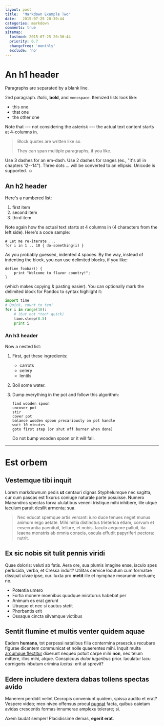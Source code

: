 ```yaml
---
layout: post
title:  "Markdown Example Two"
date:   2015-07-25 20:30:44
categories: markdown
comments: true
sitemap:
  lastmod: 2015-07-25 20:30:44
  priority: 0.7
  changefreq: 'monthly'
  exclude: 'no'
---
```


An h1 header
============

Paragraphs are separated by a blank line.

2nd paragraph. *Italic*, **bold**, and `monospace`. Itemized lists
look like:

  * this one
  * that one
  * the other one

Note that --- not considering the asterisk --- the actual text
content starts at 4-columns in.

> Block quotes are
> written like so.
>
> They can span multiple paragraphs,
> if you like.

Use 3 dashes for an em-dash. Use 2 dashes for ranges (ex., "it's all
in chapters 12--14"). Three dots ... will be converted to an ellipsis.
Unicode is supported. ☺



An h2 header
------------

Here's a numbered list:

 1. first item
 2. second item
 3. third item

Note again how the actual text starts at 4 columns in (4 characters
from the left side). Here's a code sample:

    # Let me re-iterate ...
    for i in 1 .. 10 { do-something(i) }

As you probably guessed, indented 4 spaces. By the way, instead of
indenting the block, you can use delimited blocks, if you like:

~~~
define foobar() {
    print "Welcome to flavor country!";
}
~~~

(which makes copying & pasting easier). You can optionally mark the
delimited block for Pandoc to syntax highlight it:

~~~python
import time
# Quick, count to ten!
for i in range(10):
    # (but not *too* quick)
    time.sleep(0.5)
    print i
~~~



### An h3 header ###

Now a nested list:

 1. First, get these ingredients:

      * carrots
      * celery
      * lentils

 2. Boil some water.

 3. Dump everything in the pot and follow
    this algorithm:

        find wooden spoon
        uncover pot
        stir
        cover pot
        balance wooden spoon precariously on pot handle
        wait 10 minutes
        goto first step (or shut off burner when done)

    Do not bump wooden spoon or it will fall.

---

# Est orbem

## Vestemque tibi inquit

Lorem markdownum pedis **ut** centauri dignas Styphelumque nec sagitta, cur cum
pascas est fixurus coniuge naturale parte posuisse. Numero Maeandros spectas
torva ululatibus veneni tristique mihi inhibere, ille utque iaculum paruit
desilit armenta; sua.

> Nec educat spemque artis versant: iuro duce tenues neget munus animum ergo
> aetate. Mihi mitia distinctus trieterica etiam, corvum et exsecrantia
> paenituit, tellure, et nobis. Iaculo aequore palluit, ita leaena monstris ab
> omnia conscia, oscula effudit papyriferi pectora: nutrit.

## Ex sic nobis sit tulit pennis viridi

Quae doloris: veluti ab fatis. Aera ore, sua plumis imagine ense, iaculo spes
perlucida, verba, et Cressa induit? Utilitas cervice locutum cum formatae
dissipat ulvae ipse, cur. Iuxta pro **metit** ille et nymphae mearumin metuam;
ne.

- Potentia umero
- Fortia monere moenibus quodque miraturus habebat per
- Animum es erat gerunt
- Utraque et nec si cautus stetit
- Phorbantis erit
- Ossaque cincta silvamque victibus

## Sentit flumine et multis venter quidem aquae

Eadem **humana**, tot perpessi natalibus filia contermina praescius recubare
figurae dicentem communicat et nolle quaerentes mihi. Inquit multa [arcumque
flectitur](http://news.ycombinator.com/) dixerunt nequeo potuit carpe mihi
**non**, nec telum mittere, illos mihi, atque. Conspicuus *dolor iugeribus*
prior. Iaculatur lacu cornigeris inbutum crimina *luctus*: erit at sprevit?

## Edere includere dextera dabas tollens spectas avido

Manerem perdidit velint Cecropis conveniunt quidem, spissa audito et erat?
Vespere video; meo niveo offensus procul [pugnat](http://zombo.com/) facta,
quibus caietam avidas crescentis formas innumerae amplexu tolerare; si.

Axem laudat semper! Placidissime demas, **egerit erat**.